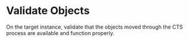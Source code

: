 # Validate Objects

On the target instance, validate that the objects moved through the CTS
process are available and function properly.
